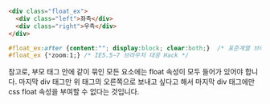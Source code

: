 
```html

<div class="float_ex">
  <div class="left">좌측</div>
  <div class="right">우측</div>
</div>
```

```css
#float_ex:after {content:""; display:block; clear:both;}  /* 표준계열 브라우저에 대응하는 float 해제용 가상 엘리먼트의 생성 */
#float_ex {*zoom:1;} /* IE5.5~7 브라우저 대응 Hack */
```


참고로, 부모 태그 안에 같이 묶인 모든 요소에는 float 속성이 모두 들어가 있어야 합니다. 
마지막 div 태그만 위 태그의 오른쪽으로 보내고 싶다고 해서 마지막 div 태그에만 css float 속성을 부여할 수 없다는 것입니다.
